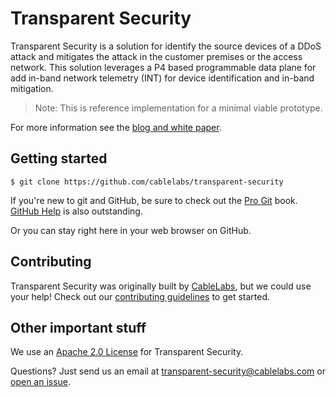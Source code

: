 # Transparent Security

Transparent Security is a solution for identify the source devices of a DDoS attack and mitigates the attack in the customer premises or the access network. This solution leverages a P4 based programmable data plane for add in-band network telemetry (INT) for device identification and in-band mitigation.

> Note: This is reference implementation for a minimal viable prototype.

For more information see the 
[blog and white paper](https://www.cablelabs.com/vaccinate-your-network-to-prevent-the-spread-of-ddos-attacks).

## Getting started

```
$ git clone https://github.com/cablelabs/transparent-security
```

If you're new to git and GitHub, be sure to check out the [Pro
Git](https://git-scm.com/book/en/v2) book. [GitHub
Help](https://help.github.com/) is also outstanding.

Or you can stay right here in your web browser on GitHub.

## Contributing

Transparent Security was originally built by [CableLabs](http://cablelabs.com/),
but we could use your help! Check out our
[contributing guidelines](CONTRIBUTING.md) to get started.

## Other important stuff

We use an [Apache 2.0 License](LICENSE) for Transparent Security.

Questions? Just send us an email at
[transparent-security@cablelabs.com](mailto:transparent-security@cablelabs.com) or [open an issue](https://github.com/cablelabs/transparent-security/issues).
